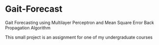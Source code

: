 # Gait-Forecast
Gait Forecasting using Multilayer Perceptron and Mean Square Error Back Propagation Algorithm

This small project is an assignment for one of my undergraduate courses
